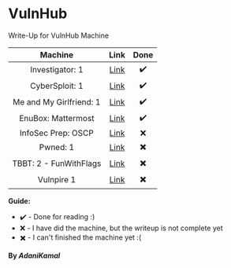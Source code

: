# VulnHub

Write-Up for VulnHub Machine

|        Machine          |                             Link                                  |       Done        |
| :---------------------: |:-----------------------------------------------------------------:|:-----------------:|
| Investigator: 1         | [Link](https://www.vulnhub.com/entry/investigator-1,504/#)        | :heavy_check_mark:|
| CyberSploit: 1          | [Link](https://www.vulnhub.com/entry/cybersploit-1,506/)          | :heavy_check_mark:|
| Me and My Girlfriend: 1 | [Link](https://www.vulnhub.com/entry/me-and-my-girlfriend-1,409/) | :heavy_check_mark:|
| EnuBox: Mattermost      | [Link](https://www.vulnhub.com/entry/enubox-mattermost,414/)      | :heavy_check_mark:|
| InfoSec Prep: OSCP      | [Link](https://www.vulnhub.com/entry/infosec-prep-oscp,508/)      | :x:|
| Pwned: 1                | [Link](https://www.vulnhub.com/entry/pwned-1,507/)                | :heavy_multiplication_x:|
| TBBT: 2 - FunWithFlags  | [Link](https://www.vulnhub.com/entry/tbbt-2-funwithflags,461/)    | :heavy_multiplication_x:|
| Vulnpire 1              | [Link](https://www.vulnhub.com/entry/vulnpire-1,441/)             | :heavy_multiplication_x:|

**Guide:**

* :heavy_check_mark: - Done for reading :)
* :x: - I have did the machine, but the writeup is not complete yet
* :heavy_multiplication_x: - I can't finished the machine yet :(


**By _AdaniKamal_**
